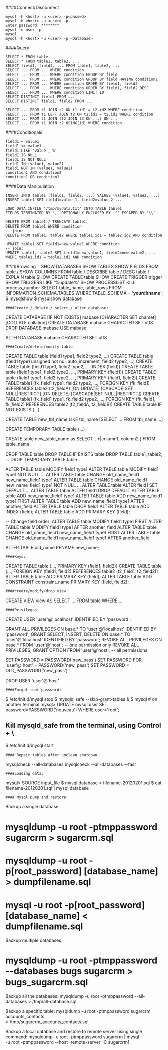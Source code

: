 ####Connect/Disconnect
```
mysql -h <host> -u <user> -p<passwd>
mysql -h <host> -u <user> -p
Enter password: ********
mysql -u user -p
mysql
mysql -h <host> -u <user> -p <Database>
```
####Query
```
SELECT * FROM table
SELECT * FROM table1, table2, ...
SELECT field1, field2, ... FROM table1, table2, ...
SELECT ... FROM ... WHERE condition
SELECT ... FROM ... WHERE condition GROUP BY field
SELECT ... FROM ... WHERE condition GROUP BY field HAVING condition2
SELECT ... FROM ... WHERE condition ORDER BY field1, field2
SELECT ... FROM ... WHERE condition ORDER BY field1, field2 DESC
SELECT ... FROM ... WHERE condition LIMIT 10
SELECT DISTINCT field1 FROM ...
SELECT DISTINCT field1, field2 FROM ...

SELECT ... FROM t1 JOIN t2 ON t1.id1 = t2.id2 WHERE condition
SELECT ... FROM t1 LEFT JOIN t2 ON t1.id1 = t2.id2 WHERE condition
SELECT ... FROM t1 JOIN (t2 JOIN t3 ON ...) ON ...
SELECT ... FROM t1 JOIN t2 USING(id) WHERE condition
```
####Conditionals
```
field1 = value1
field1 <> value1
field1 LIKE 'value _ %'
field1 IS NULL
field1 IS NOT NULL
field1 IN (value1, value2)
field1 NOT IN (value1, value2)
condition1 AND condition2
condition1 OR condition2
```
####Data Manipulation
```
INSERT INTO table1 (field1, field2, ...) VALUES (value1, value2, ...)
INSERT table1 SET field1=value_1, field2=value_2 ...

LOAD DATA INFILE '/tmp/mydata.txt' INTO TABLE table1
FIELDS TERMINATED BY ',' OPTIONALLY ENCLOSED BY '"' ESCAPED BY '\\'

DELETE FROM table1 / TRUNCATE table1
DELETE FROM table1 WHERE condition
-- join:
DELETE FROM table1, table2 WHERE table1.id1 = table2.id2 AND condition

UPDATE table1 SET field1=new_value1 WHERE condition
-- join:
UPDATE table1, table2 SET field1=new_value1, field2=new_value2, ...
WHERE table1.id1 = table2.id2 AND condition
```
####Browsing
``
SHOW DATABASES
SHOW TABLES
SHOW FIELDS FROM table / SHOW COLUMNS FROM table / DESCRIBE table / DESC table / EXPLAIN table
SHOW CREATE TABLE table
SHOW CREATE TRIGGER trigger
SHOW TRIGGERS LIKE '%update%'
SHOW PROCESSLIST
KILL process_number
SELECT table_name, table_rows FROM INFORMATION_SCHEMA.TABLES WHERE TABLE_SCHEMA = '**yourdbname**';
$ mysqlshow
$ mysqlshow database
```
####Create / delete / select / alter database:
```
CREATE DATABASE [IF NOT EXISTS] mabase [CHARACTER SET charset] [COLLATE collation]
CREATE DATABASE mabase CHARACTER SET utf8
DROP DATABASE mabase
USE mabase

ALTER DATABASE mabase CHARACTER SET utf8
```
####Create/delete/modify table
```
CREATE TABLE table (field1 type1, field2 type2, ...)
CREATE TABLE table (field1 type1 unsigned not null auto_increment, field2 type2, ...)
CREATE TABLE table (field1 type1, field2 type2, ..., INDEX (field))
CREATE TABLE table (field1 type1, field2 type2, ..., PRIMARY KEY (field1))
CREATE TABLE table (field1 type1, field2 type2, ..., PRIMARY KEY (field1, field2))
CREATE TABLE table1 (fk_field1 type1, field2 type2, ...,
  FOREIGN KEY (fk_field1) REFERENCES table2 (t2_fieldA)
    [ON UPDATE] [CASCADE|SET NULL|RESTRICT]
    [ON DELETE] [CASCADE|SET NULL|RESTRICT])
CREATE TABLE table1 (fk_field1 type1, fk_field2 type2, ...,
  FOREIGN KEY (fk_field1, fk_field2) REFERENCES table2 (t2_fieldA, t2_fieldB))
CREATE TABLE table IF NOT EXISTS (...)

CREATE TABLE new_tbl_name LIKE tbl_name
  [SELECT ... FROM tbl_name ...]

CREATE TEMPORARY TABLE table (...)

CREATE table new_table_name as SELECT [ *|column1, column2 ] FROM table_name

DROP TABLE table
DROP TABLE IF EXISTS table
DROP TABLE table1, table2, ...
DROP TEMPORARY TABLE table

ALTER TABLE table MODIFY field1 type1 
ALTER TABLE table MODIFY field1 type1 NOT NULL ... 
ALTER TABLE table CHANGE old_name_field1 new_name_field1 type1
ALTER TABLE table CHANGE old_name_field1 new_name_field1 type1 NOT NULL ...
ALTER TABLE table ALTER field1 SET DEFAULT ...
ALTER TABLE table ALTER field1 DROP DEFAULT
ALTER TABLE table ADD new_name_field1 type1
ALTER TABLE table ADD new_name_field1 type1 FIRST
ALTER TABLE table ADD new_name_field1 type1 AFTER another_field
ALTER TABLE table DROP field1
ALTER TABLE table ADD INDEX (field);
ALTER TABLE table ADD PRIMARY KEY (field);

-- Change field order:
ALTER TABLE table MODIFY field1 type1 FIRST
ALTER TABLE table MODIFY field1 type1 AFTER another_field
ALTER TABLE table CHANGE old_name_field1 new_name_field1 type1 FIRST
ALTER TABLE table CHANGE old_name_field1 new_name_field1 type1 AFTER another_field

ALTER TABLE old_name RENAME new_name;
```
####Keys:
```
CREATE TABLE table (..., PRIMARY KEY (field1, field2))
CREATE TABLE table (..., FOREIGN KEY (field1, field2) REFERENCES table2 (t2_field1, t2_field2))
ALTER TABLE table ADD PRIMARY KEY (field);
ALTER TABLE table ADD CONSTRAINT constraint_name PRIMARY KEY (field, field2);
```
####create/modify/drop view:
```
CREATE VIEW view AS SELECT ... FROM table WHERE ...
```
####Privileges:
```
CREATE USER 'user'@'localhost' IDENTIFIED BY 'password';

GRANT ALL PRIVILEGES ON base.* TO 'user'@'localhost' IDENTIFIED BY 'password';
GRANT SELECT, INSERT, DELETE ON base.* TO 'user'@'localhost' IDENTIFIED BY 'password';
REVOKE ALL PRIVILEGES ON base.* FROM 'user'@'host'; -- one permission only
REVOKE ALL PRIVILEGES, GRANT OPTION FROM 'user'@'host'; -- all permissions

SET PASSWORD = PASSWORD('new_pass')
SET PASSWORD FOR 'user'@'host' = PASSWORD('new_pass')
SET PASSWORD = OLD_PASSWORD('new_pass')

DROP USER 'user'@'host'
```
####Forgot root password:
```
$ /etc/init.d/mysql stop
$ mysqld_safe --skip-grant-tables &
$ mysql # on another terminal
mysql> UPDATE mysql.user SET password=PASSWORD('nouveau') WHERE user='root';
## Kill mysqld_safe from the terminal, using Control + \
$ /etc/init.d/mysql start
```
#### Repair tables after unclean shutdown
```
mysqlcheck --all-databases
mysqlcheck --all-databases --fast
```
####Loading data:
```
mysql> SOURCE input_file
$ mysql database < filename-20120201.sql
$ cat filename-20120201.sql | mysql database
```
#### Mysql Dump and restore:
```
Backup a single database:
# mysqldump -u root -ptmppassword sugarcrm > sugarcrm.sql
# mysqldump -u root -p[root_password] [database_name] > dumpfilename.sql
# mysql -u root -p[root_password] [database_name] < dumpfilename.sql

Backup multiple databases:
# mysqldump -u root -ptmppassword --databases bugs sugarcrm > bugs_sugarcrm.sql

Backup all the databases:
mysqldump -u root -ptmppassword --all-databases > /tmp/all-database.sql

Backup a specific table:
mysqldump -u root -ptmppassword sugarcrm accounts_contacts \
      > /tmp/sugarcrm_accounts_contacts.sql

Backup a local database and restore to remote server using single command:
mysqldump -u root -ptmppassword sugarcrm | mysql \
                 -u root -ptmppassword --host=remote-server -C sugarcrm1
```

